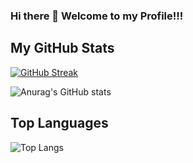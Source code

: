 ### Hi there 👋 Welcome to my Profile!!!

## My GitHub Stats
[![GitHub Streak](https://github-readme-streak-stats.herokuapp.com?user=rattamnoon&theme=midnight-purple&hide_border=true&mode=weekly)](https://git.io/streak-stats)

![Anurag's GitHub stats](https://github-readme-stats.vercel.app/api?username=anuraghazra&show_icons=true&theme=radical)

## Top Languages
  ![Top Langs](https://github-readme-stats.vercel.app/api/top-langs/?username=rattamnoon&layout=compact)

<!--
**pthongtaem/pthongtaem** is a ✨ _special_ ✨ repository because its `README.md` (this file) appears on your GitHub profile.

Here are some ideas to get you started:

- 🔭 I’m currently working on ...
- 🌱 I’m currently learning ...
- 👯 I’m looking to collaborate on ...
- 🤔 I’m looking for help with ...
- 💬 Ask me about ...
- 📫 How to reach me: ...
- 😄 Pronouns: ...
- ⚡ Fun fact: ...
-->
